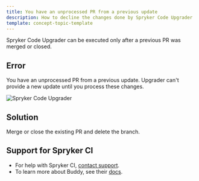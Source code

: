 ```yaml
---
title: You have an unprocessed PR from a previous update
description: How to decline the changes done by Spryker Code Upgrader
template: concept-topic-template
---
```


Spryker Code Upgrader can be executed only after a previous PR was merged or closed.


## Error

You have an unprocessed PR from a previous update. Upgrader can't provide a new update until you process these changes.

![Spryker Code Upgrader](https://spryker.s3.eu-central-1.amazonaws.com/docs/paas%2B/dev/troubleshooting/you-have-an-unprocessed-pr-from-a-previous-update.md/unprocessed-pr-log.png)

## Solution

Merge or close the existing PR and delete the branch.

## Support for Spryker CI

* For help with Spryker CI, [contact support](https://spryker.force.com/support/s/).
* To learn more about Buddy, see their [docs](https://buddy.works/docs).
